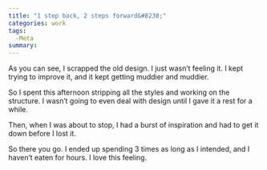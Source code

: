 ```yaml
---
title: "1 step back, 2 steps forward&#8230;"
categories: work
tags:
  -Meta
summary: 
---
```

<p>As you can see, I scrapped the old design.  I just wasn&#8217;t feeling it.  I kept trying to improve it, and it kept getting muddier and muddier.</p><p>So I spent this afternoon stripping all the styles and working on the structure.  I wasn&#8217;t going to even deal with design until I gave it a rest for a while.</p><p>Then, when I was about to stop, I had a burst of inspiration and had to get it down before I lost it.</p><p>So there you go. I ended up spending 3 times as long as I intended, and I haven&#8217;t eaten for hours.  I love this feeling.</p>
